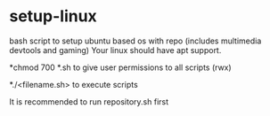 # setup-linux
bash script to setup ubuntu based os with repo (includes multimedia devtools and gaming)
Your linux should have apt support.

*chmod 700 *.sh
to give user permissions to all scripts (rwx)

*./<filename.sh>
to execute scripts

It is recommended to run repository.sh first
